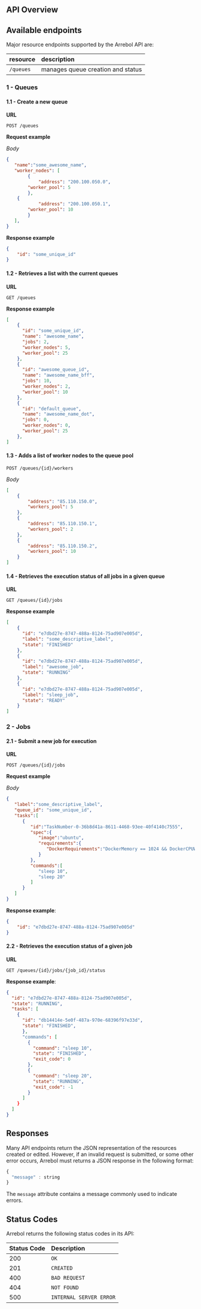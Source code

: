 ## API Overview

## Available endpoints
Major resource endpoints supported by the Arrebol API are:

| resource      | description                       |
|:--------------|:----------------------------------|
| `/queues`    | manages queue creation and status

### 1 - Queues

#### 1.1 - Create a new queue

**URL**
```http
POST /queues
```

**Request example**

*Body*
```json
{
   "name":"some_awesome_name",
   "worker_nodes": [
       	{
       	    "address": "200.100.050.0",
	    "worker_pool": 5
    	},
	{
       	    "address": "200.100.050.1",
	    "worker_pool": 10
    	}
   ],   
}
```

**Response example**
```json
{
	"id": "some_unique_id"
}
```

#### 1.2 - Retrieves a list with the current queues

**URL**

```http
GET /queues
```

**Response example**
```json
[
    {
      "id": "some_unique_id",
      "name": "awesome_name",
      "jobs": 2,
      "worker_nodes": 5,
      "worker_pool": 25
    },
    {
      "id": "awesome_queue_id",
      "name": "awesome_name_bff",
      "jobs": 10,
      "worker_nodes": 2,
      "worker_pool": 10
    },
    {
      "id": "default_queue",
      "name": "awesome_name_dot",
      "jobs": 0,
      "worker_nodes": 0,
      "worker_pool": 25      
    },
]
```

#### 1.3 - Adds a list of worker nodes to the queue pool

```http
POST /queues/{id}/workers
```

*Body*
```json
[
   	{
   	    "address": "85.110.150.0",   	    
	    "workers_pool": 5
	},
	{
   	    "address": "85.110.150.1",   	    
	    "workers_pool": 2
	},
	{
   	    "address": "85.110.150.2",   	    
	    "workers_pool": 10
	}
]
```
#### 1.4 - Retrieves the execution status of all jobs in a given queue

**URL**

```http
GET /queues/{id}/jobs
```

**Response example**
```json
[
    {
      "id": "e7dbd27e-8747-488a-8124-75ad907e005d",
      "label": "some_descriptive_label",
      "state": "FINISHED"
    },
    {
      "id": "e7dbd27e-8747-488a-8124-75ad907e005d",
      "label": "awesome_job",
      "state": "RUNNING"
    },
    {
      "id": "e7dbd27e-8747-488a-8124-75ad907e005d",
      "label": "sleep_job",
      "state": "READY"
    }
]
```

### 2 - Jobs

#### 2.1 - Submit a new job for execution
**URL**

```http
POST /queues/{id}/jobs
```

**Request example**

*Body*

```json
{
   "label":"some_descriptive_label",
   "queue_id": "some_unique_id",
   "tasks":[
      {
         "id":"TaskNumber-0-36b8d41a-8611-4468-93ee-40f4140c7555",
         "spec":{
            "image":"ubuntu",
            "requirements":{
               "DockerRequirements":"DockerMemory == 1024 && DockerCPUWeight == 512"
            }
         },
         "commands":[
            "sleep 10",
            "sleep 20"
         ]         
      }
   ]
}
```

**Response example**:

```json
{
	"id": "e7dbd27e-8747-488a-8124-75ad907e005d"
}
```
#### 2.2 - Retrieves the execution status of a given job

**URL**
```http
GET /queues/{id}/jobs/{job_id}/status
```

**Response example**:
```json
{
  "id": "e7dbd27e-8747-488a-8124-75ad907e005d",  
  "state": "RUNNING",  
  "tasks": [
    {
      "id": "db14414e-5e0f-487a-970e-68396f97e33d",
      "state": "FINISHED",      
      },
      "commands": [
        {
          "command": "sleep 10",
          "state": "FINISHED",
          "exit_code": 0
        },
        {
          "command": "sleep 20",
          "state": "RUNNING",
          "exit_code": -1
        }
      ]
    }
  ]
}
```
## Responses

Many API endpoints return the JSON representation of the resources created or edited. However, if an invalid request is submitted, or some other error occurs, Arrebol must returns a JSON response in the following format:

```javascript
{
  "message" : string  
}
```

The `message` attribute contains a message commonly used to indicate errors.


## Status Codes

Arrebol returns the following status codes in its API:

| Status Code | Description |
| :--- | :--- |
| 200 | `OK` |
| 201 | `CREATED` |
| 400 | `BAD REQUEST` |
| 404 | `NOT FOUND` |
| 500 | `INTERNAL SERVER ERROR` |

